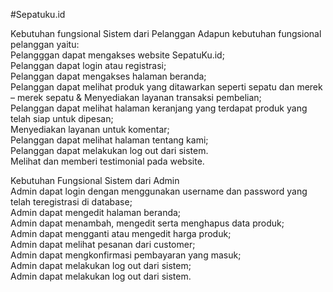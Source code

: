 #Sepatuku.id

Kebutuhan fungsional Sistem dari Pelanggan
Adapun kebutuhan fungsional pelanggan yaitu: <br>
Pelangggan dapat mengakses website SepatuKu.id; <br>
Pelanggan dapat login atau registrasi; <br>
Pelanggan dapat mengakses halaman beranda; <br>
Pelanggan dapat melihat produk yang ditawarkan seperti sepatu dan merek – merek sepatu & Menyediakan layanan transaksi pembelian; <br>
Pelanggan dapat melihat halaman keranjang yang terdapat produk yang telah siap untuk dipesan; <br>
Menyediakan layanan untuk komentar; <br>
Pelanggan dapat melihat halaman tentang kami; <br>
Pelanggan dapat melakukan log out dari sistem. <br>
Melihat dan memberi testimonial pada website. <br>

Kebutuhan Fungsional Sistem dari Admin <br>
Admin dapat login dengan menggunakan username dan password yang telah teregistrasi di database; <br>
Admin dapat mengedit halaman beranda; <br>
Admin dapat menambah, mengedit serta menghapus data produk; <br>
Admin dapat mengganti atau mengedit harga produk; <br>
Admin dapat melihat pesanan dari customer; <br>
Admin dapat mengkonfirmasi pembayaran yang masuk; <br>
Admin dapat melakukan log out dari sistem; <br>
Admin dapat melakukan log out dari sistem.

